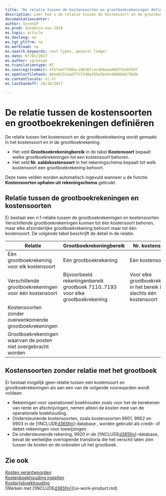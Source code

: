 ```yaml
---
title: "De relatie tussen de kostensoorten en grootboekrekeningen definiëren"
description: Leer hoe u de relatie tussen de kostensoort en de grootboekrekening definieert.
documentationcenter: 
author: SorenGP
ms.prod: dynamics-nav-2018
ms.topic: article
ms.devlang: na
ms.tgt_pltfrm: na
ms.workload: na
ms.search.keywords: cost types, general ledger
ms.date: 07/01/2017
ms.author: sgroespe
ms.translationtype: HT
ms.sourcegitcommit: 4fefaef7380ac10836fcac404eea006f55d8556f
ms.openlocfilehash: 6bedd251aad7f15f40a255e5b44c6080bbb73bdb
ms.contentlocale: nl-nl
ms.lasthandoff: 10/16/2017

---
```

# <a name="defining-the-relationship-between-cost-types-and-general-ledger-accounts"></a>De relatie tussen de kostensoorten en grootboekrekeningen definiëren
De relatie tussen het kostensoort en de grootboekrekening wordt gemaakt in het kostensoort en in de grootboekrekening.  

* Het veld **Grootboekrekeningbereik** in de tabel **Kostensoort** bepaalt welke grootboekrekeningen tot een kostensoort behoren.  
* Het veld **Nr. saldokostensoort** in het rekeningschema bepaalt tot welk kostensoort een grootboekrekening behoort.  

Deze twee velden worden automatisch ingevuld wanneer u de functie **Kostensoorten ophalen uit rekeningschema** gebruikt.  

## <a name="relationship-between-general-ledger-accounts-and-cost-types"></a>Relatie tussen de grootboekrekeningen en kostensoorten  
Er bestaat een n:1-relatie tussen de grootboekrekeningen en kostensoorten Verschillende grootboekrekeningen kunnen tot één kostensoort behoren, maar elke afzonderlijke grootboekrekening behoort maar tot één kostensoort. De volgende tabel beschrijft de detail in de relatie.  

|Relatie|**Grootboekrekeningbereik**|**Nr. kostensoort**|  
|------------------|------------------------------------------------|-------------------------------------------|  
|Één grootboekrekening voor elk kostensoort|Eén grootboekrekening|Eén kostensoort|  
|Verschillende grootboekrekeningen voor één kostensoort|Bijvoorbeeld rekeningenbereik grootboek 7110..7193 voor elke grootboekrekening|Voor elke grootboekrekening in het bereik is slechts één kostensoort|  
|Kostensoorten zonder overeenkomende grootboekrekeningen|<Empty>||  
|Grootboekrekeningen waarvan de posten niet overgebracht worden||<Empty>|  

## <a name="cost-types-without-a-relationship-to-the-general-ledger"></a>Kostensoorten zonder relatie met het grootboek  
Er bestaat mogelijk geen relatie tussen een kostensoort en grootboekrekeningen als aan een van de volgende voorwaarden wordt voldaan:  

* Rekeningen voor operationeel boekhouden zoals voor het de berekenen van rente en afschrijvingen, nemen alleen de kosten mee van de operationele boekhouding.  
* Ondersteunende kostensoorten, zoals kostensoorten 9901, 9902 en 9903 in de [!INCLUDE[d365fin](includes/d365fin_md.md)]-database , worden gebruikt als credit- of debet-rekeningen voor toewijzingen.  
* De ondersteunende rekening, 9920 in de [!INCLUDE[d365fin](includes/d365fin_md.md)]-database, bevat de werkelijke overlopende transitoria die het verschil laten zien tussen de kosten en de onkosten uit het grootboek.  

## <a name="see-also"></a>Zie ook  
[Kosten verantwoorden](finance-manage-cost-accounting.md)  
[Kostenboekhouding instellen](finance-set-up-cost-accounting.md)   
[Kostprijsboekhouding](finance-about-cost-accounting.md)  
[Werken met [!INCLUDE[d365fin](includes/d365fin_md.md)]](ui-work-product.md)

